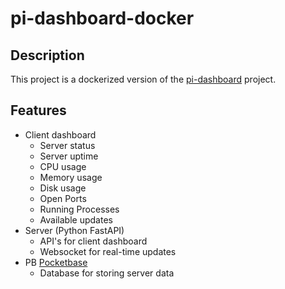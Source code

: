 # pi-dashboard-docker

## Description

This project is a dockerized version of the [pi-dashboard](https://github.com/engageintellect/pi) project.

## Features

- Client dashboard
  - Server status
  - Server uptime
  - CPU usage
  - Memory usage
  - Disk usage
  - Open Ports
  - Running Processes
  - Available updates
- Server (Python FastAPI)
  - API's for client dashboard
  - Websocket for real-time updates
- PB [Pocketbase](https://pocketbase.io)
  - Database for storing server data
